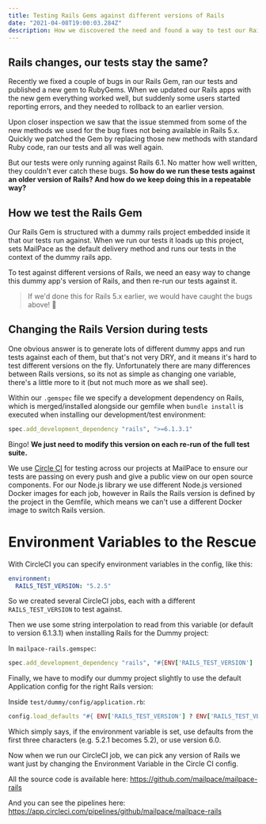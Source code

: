 ```yaml
---
title: Testing Rails Gems against different versions of Rails
date: "2021-04-08T19:00:03.284Z"
description: How we discovered the need and found a way to test our Rails Gem against different versions of Rails
---
```


## Rails changes, our tests stay the same?

Recently we fixed a couple of bugs in our Rails Gem, ran our tests and published a new gem to RubyGems. When we updated our Rails apps with the new gem everything worked well, but suddenly some users started reporting errors, and they needed to rollback to an earlier version.

Upon closer inspection we saw that the issue stemmed from some of the new methods we used for the bug fixes not being available in Rails 5.x. Quickly we patched the Gem by replacing those new methods with standard Ruby code, ran our tests and all was well again.

But our tests were only running against Rails 6.1. No matter how well written, they couldn't ever catch these bugs. **So how do we run these tests against an older version of Rails? And how do we keep doing this in a repeatable way?**

## How we test the Rails Gem

Our Rails Gem is structured with a dummy rails project embedded inside it that our tests run against. When we run our tests it loads up this project, sets MailPace as the default delivery method and runs our tests in the context of the dummy rails app.

To test against different versions of Rails, we need an easy way to change this dummy app's version of Rails, and then re-run our tests against it. 

> If we'd done this for Rails 5.x earlier, we would have caught the bugs above! 🤦

## Changing the Rails Version during tests

One obvious answer is to generate lots of different dummy apps and run tests against each of them, but that's not very DRY, and it means it's hard to test different versions on the fly. Unfortunately there are many differences between Rails versions, so its not as simple as changing one variable, there's a little more to it (but not much more as we shall see).

Within our `.gemspec` file we specify a development dependency on Rails, which is merged/installed alongside our gemfile when `bundle install` is executed when installing our development/test environment:

```ruby
spec.add_development_dependency "rails", ">=6.1.3.1"
```

Bingo! **We just need to modify this version on each re-run of the full test suite.**

We use [Circle CI](https://circleci.com/) for testing across our projects at MailPace to ensure our tests are passing on every push and give a public view on our open source components. For our Node.js library we use different Node.js versioned Docker images for each job, however in Rails the Rails version is defined by the project in the Gemfile, which means we can't use a different Docker image to switch Rails version.

# Environment Variables to the Rescue 

With CircleCI you can specify environment variables in the config, like this:

```yaml
environment:
  RAILS_TEST_VERSION: "5.2.5"
```

So we created several CircleCI jobs, each with a different `RAILS_TEST_VERSION` to test against.

Then we use some string interpolation to read from this variable (or default to version 6.1.3.1) when installing Rails for the Dummy project:

In `mailpace-rails.gemspec`: 
```ruby
spec.add_development_dependency "rails", "#{ENV['RAILS_TEST_VERSION'] || '>=6.1.3.1'}"

```

Finally, we have to modify our dummy project slightly to use the default Application config for the right Rails version:

Inside `test/dummy/config/application.rb`:

```ruby
config.load_defaults "#{ ENV['RAILS_TEST_VERSION'] ? ENV['RAILS_TEST_VERSION'][0..2] : '6.0' }"
```

Which simply says, if the environment variable is set, use defaults from the first three characters (e.g. 5.2.1 becomes 5.2), or use version 6.0.

Now when we run our CircleCI job, we can pick any version of Rails we want just by changing the Environment Variable in the Circle CI config.

All the source code is available here: https://github.com/mailpace/mailpace-rails

And you can see the pipelines here: https://app.circleci.com/pipelines/github/mailpace/mailpace-rails